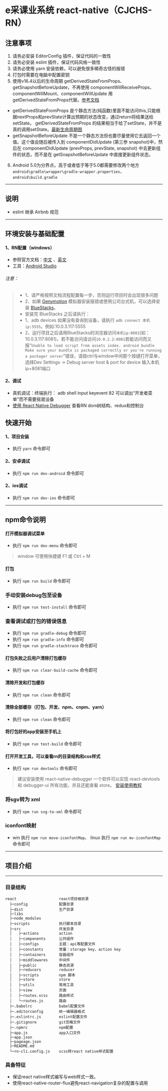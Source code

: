 # e采课业系统 react-native（CJCHS-RN）

## 注意事项
1. 请务必安装 EditorConfig 插件，保证代码的一致性
2. 请务必安装 eslint 插件，保证代码风格一致性 
3. 请务必使用 yarn 安装依赖，可以避免很多稀奇古怪的报错
4. 打包时需要在电脑中配置密钥
5. 使用v16.4以后的生命周期 getDerivedStateFromProps、getSnapshotBeforeUpdate，不再使用 componentWillReceiveProps、componentWillMount、componentWillUpdate 用 getDerivedStateFromProps代替。[参考文档](https://zhuanlan.zhihu.com/p/38030418)
 - getDerivedStateFromProps 是个静态方法(纯函数)里面不能访问this,只能根据nextProps和prevState计算出预期的状态改变，通过return将结果送给setState。 getDerivedStateFromProps 的结果相当于给了setState，并不是真的调用setState。[最新生命周期图](http://projects.wojtekmaj.pl/react-lifecycle-methods-diagram/)
 - getSnapshotBeforeUpdate 不是一个静态方法但也要尽量使用它去返回一个值。这个值会随后被传入到 componentDidUpdate (第三参 snapshot)中，然后在 componentDidUpdate (prevProps, prevState, snapshot) 中去更新组件的状态，而不是在 getSnapshotBeforeUpdate 中直接更新组件状态。
6. Android 5.0为分界点，高于或者低于等于5.0都需要修改两个地方`android\gradle\wrapper\gradle-wrapper.properties`、`android\build.gradle`

---

## 说明
 - eslint 继承 Airbnb 规范

-----

## 环境安装与基础配置
#### 1、RN配置（windows）

- 参照官方文档：[中文](https://reactnative.cn/) 、[英文](https://facebook.github.io/react-native/)
- 工具：[Android Studio](https://developer.android.google.cn/studio/)

###### 注意：
  > * 1、请严格按照文档流程配置每一步，否则运行项目时会出现很多问题
  > * 2、如果 [Genymotion](https://www.genymotion.com/download/) 模拟器安装报错或使用公司台式机，可以选择安装 [BlueStacks](http://www.bluestacks.cn/)。
  > * 安装完 BlueStacks 之后请执行：
  > * 1、adb devices 如果没有查询到设备，请执行 ```adb connect 本机ip:5555```。例如:10.0.3.117:5555
  > * 2、运行项目之后请用BlueStacks的浏览器访问```本机ip:8081```(如：10.0.3.117:8081)，若不能访问请访问```10.0.2.2:8081```若能访问而又报“```Unable to load script from assets index. android bundle Make sure your bundle is packaged correctly or you're running a packager server```”错误，请按ctrl与window中间那个按键打开菜单，选择Dev Settings -> Debug server host & port for device 输入本机ip+8081端口

#### 2、调试
- 真机调试：终端执行： adb shell input keyevent 82 可以调出“开发者菜单”而不需要摇晃设备
- [使用 React Native Debugger](http://beansoft.biz/2017/05/17/react-native-debugger-%E7%8B%AC%E7%AB%8B%E8%B0%83%E8%AF%95%E5%99%A8%E7%9A%84%E4%BD%BF%E7%94%A8%E6%96%B9%E6%B3%95/) 查看RN dom树结构、redux和控制台

## 快速开始

#### 1、项目安装
- 执行 `yarn` 命令即可

#### 2、安卓调试
- 执行 `npm run dev-android` 命令即可

#### 2、ios调试
- 执行 `npm run dev-ios` 命令即可

---

## npm命令说明
#### 打开模拟器调试菜单
- 执行 `npm run dev-menu` 命令即可
> window 可使用快捷键 F1 或 Ctrl + M

#### 打包
- 执行 `npm run build` 命令即可

### 手动安装debug包至设备
- 执行 `npm run test-install` 命令即可 

### 查看调试或打包的错误信息
- 执行 `npm run gradle-debug` 命令即可
- 执行 `npm run gradle-info` 命令即可
- 执行 `npm run gradle-stacktrace` 命令即可

#### 打包失败之后用户清除打包缓存
- 执行 `npm run clear-build-cache` 命令即可

#### 清除开发和打包缓存
- 执行 `npm run clean` 命令即可

#### 清除全部缓存（打包、开发、npm、cnpm、yarn）
- 执行 `npm run clean` 命令即可

#### 将打包好的app安装至手机上
- 执行 `npm run test-build` 命令即可

#### 打开开发工具，可以查看rn的目录结构和css样式
- 执行 `npm run devtools` 命令即可
> 建议安装使用 react-native-debugger 一个软件可以实现 react-devtools 和 debugger-ui 所有功能，并且还能查看 store。
> [安装使用教程](http://beansoft.biz/2017/05/17/react-native-debugger-%E7%8B%AC%E7%AB%8B%E8%B0%83%E8%AF%95%E5%99%A8%E7%9A%84%E4%BD%BF%E7%94%A8%E6%96%B9%E6%B3%95/) 

### 将sgv转为 xml
 - 执行 `npm run svg-to-xml` 命令即可

### iconfont映射
 - win 执行 `npm run move-iconfontMap`、 linux 执行 `npm run mv-iconfontMap` 命令即可

---

## 项目介绍
---

### 目录结构
```
react                   react项目根目录
  ├─config              配置目录
  ├─dist                生产目录
  ├─libs                
  ├─node_modules
  ├─scripts             执行脚本目录
  ├─src                 开发目录
  │   ├─actions         action
  │   ├─components      公共组件
  |   ├─configs         主题：api等配置文件
  │   ├─constants       常量：storage key、action key
  │   ├─containers      容器组件
  │   ├─middlewares     中间件
  │   ├─public          静态资源
  │   ├─reducers        reducer
  │   ├─scripts         npm 脚本
  │   ├─store           store        
  │   ├─utils           常用工具      
  │   ├─view            页面
  │   ├─routes.scss     路由样式
  │   └─routes.js       路由
  ├─.babelrc            babel配置文件
  ├─.editorconfig       统一编辑器格式
  ├─.eslintrc.js        eslint配置文件
  ├─.gitignore          git忽略文件
  ├─.npmrc              npm配置
  ├─app.js              app入口文件
  ├─app.json
  ├─pageage.json        
  ├─README.md
  └─rn-cli.config.js    scss转react native样式配置
```

### 具备特征
- 保证react native样式编写与web样式一致。
- 使用react-native-router-flux避免react-navigation复杂的配置与调用